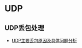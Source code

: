 # UDP


## UDP丢包处理

- [UDP主要丢包原因及具体问题分析](https://blog.csdn.net/chen_fly2011/article/details/56846161)
